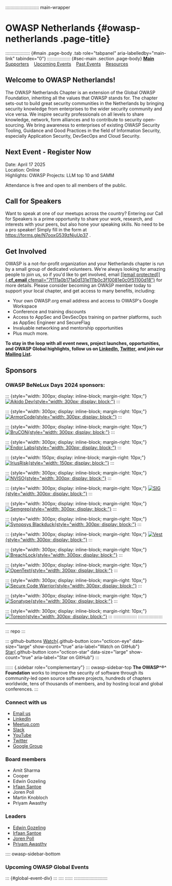 :::::::::::::::::::::::::: main-wrapper
# OWASP Netherlands {#owasp-netherlands .page-title}

::::::::::::::::::: {#main .page-body .tab role="tabpanel" aria-labelledby="main-link" tabindex="0"}
:::::::::::::::::: {#sec-main .section .page-body}
**[Main](index-2.html)**    [Supporters](supporters.html)    [Upcoming
Events](upcomingevents.html)    [Past Events](pastevents.html)   
[Resources](resources.html)

## Welcome to OWASP Netherlands!

The OWASP Netherlands Chapter is an extension of the Global OWASP
Foundation, inheriting all the values that OWASP stands for. The chapter
sets-out to build great security communities in the Netherlands by
bringing security knowledge from enterprises to the wider security
community and vice versa. We inspire security professionals on all
levels to share knowledge, network, form alliances and to contribute to
security open-sourcing. We bring awareness to enterprises of existing
OWASP Security Tooling, Guidance and Good Practices in the field of
Information Security, especially Application Security, DevSecOps and
Cloud Security.

## Next Event - Register Now

Date: April 17 2025\
Location: Online\
Highlights: OWASP Projects: LLM top 10 and SAMM

Attendance is free and open to all members of the public.

## Call for Speakers

Want to speak at one of our meetups across the country? Entering our
Call for Speakers is a prime opportunity to share your work, research,
and interests with your peers, but also hone your speaking skills. No
need to be a pro speaker! Simply fill in the form at
<https://forms.gle/N7ooxG539zNjuUp37> .

## Get Involved

OWASP is a not-for-profit organization and your Netherlands chapter is
run by a small group of dedicated volunteers. We're always looking for
amazing people to join us, so if you'd like to get involved, email
[[\[email protected\]]{.__cf_email__
cfemail="7f111a0b171a0d131e111b0c3f10081e0c0f51100d18"}](../cdn-cgi/l/email-protection.html#28464d5c404d5a4449464c5b054b4049585c4d5a68475f495b5806475a4f)
for more details. Please consider becoming an OWASP member today to
support your local chapter, and get access to many benefits, including:

- Your own OWASP.org email address and access to OWASP's Google
  Workspace
- Conference and training discounts
- Access to AppSec and DevSecOps training on partner platforms, such as
  AppSec Engineer and SecureFlag
- Invaluable networking and mentorship opportunities
- Plus much more.

**To stay in the loop with all event news, project launches,
opportunities, and OWASP Global highlights, follow us on
[LinkedIn](https://www.linkedin.com/groups/1987229/),
[Twitter](https://twitter.com/owasp_nl), and join our [Mailing
List](https://groups.google.com/a/owasp.org/forum/#!forum/netherlands-chapter).**

## Sponsors

### OWASP BeNeLux Days 2024 sponsors:

::: {style="width: 300px; display: inline-block; margin-right: 10px;"}
[![Aikido
Dev](assets/images/sponsors/benelux-2024/aikidodev.svg){style="width: 300px; display: block;"}](https://www.aikido.dev/)
:::

::: {style="width: 300px; display: inline-block; margin-right: 10px;"}
[![ArmorCode](assets/images/sponsors/benelux-2024/armorcode.svg){style="width: 300px; display: block;"}](https://www.armorcode.com/)
:::

::: {style="width: 300px; display: inline-block; margin-right: 10px;"}
[![BruCON](assets/images/sponsors/benelux-2024/brucon.png){style="width: 300px; display: block;"}](https://www.brucon.org/)
:::

::: {style="width: 300px; display: inline-block; margin-right: 10px;"}
[![Endor
Labs](assets/images/sponsors/benelux-2024/endorlabs.png){style="width: 300px; display: block;"}](https://www.endorlabs.com/)
:::

::: {style="width: 150px; display: inline-block; margin-right: 10px;"}
[![IriusRisk](assets/images/sponsors/benelux-2024/iriusrisk.png){style="width: 150px; display: block;"}](https://iriusrisk.com/)
:::

::: {style="width: 300px; display: inline-block; margin-right: 10px;"}
[![NVISO](assets/images/sponsors/benelux-2024/nviso.png){style="width: 300px; display: block;"}](https://www.nviso.eu/)
:::

::: {style="width: 300px; display: inline-block; margin-right: 10px;"}
[![SIG](assets/images/sponsors/benelux-2024/sig2.png){style="width: 300px; display: block;"}](https://www.softwareimprovementgroup.com/)
:::

::: {style="width: 300px; display: inline-block; margin-right: 10px;"}
[![Semgrep
](assets/images/sponsors/benelux-2024/semgrep.png){style="width: 300px; display: block;"}](https://semgrep.dev/)
:::

::: {style="width: 300px; display: inline-block; margin-right: 10px;"}
[![Synopsys
Blackduck](assets/images/sponsors/benelux-2024/synopsys-blackduck.png){style="width: 300px; display: block;"}](https://www.blackduck.com/)
:::

::: {style="width: 300px; display: inline-block; margin-right: 10px;"}
[![Vest](assets/images/sponsors/benelux-2024/vest.png){style="width: 300px; display: block;"}](https://vest.nl/)
:::

::: {style="width: 300px; display: inline-block; margin-right: 10px;"}
[![BreachLock](assets/images/sponsors/benelux-2024/breachlock.png){style="width: 300px; display: block;"}](https://www.breachlock.com/)
:::

::: {style="width: 300px; display: inline-block; margin-right: 10px;"}
[![OpenText](assets/images/sponsors/benelux-2024/opentext.svg){style="width: 300px; display: block;"}](https://opentext.com/)
:::

::: {style="width: 300px; display: inline-block; margin-right: 10px;"}
[![Secure Code
Warrior](assets/images/sponsors/benelux-2024/securecodewarrior.png){style="width: 300px; display: block;"}](https://securecodewarrior.com/)
:::

::: {style="width: 300px; display: inline-block; margin-right: 10px;"}
[![Sonatype](assets/images/sponsors/benelux-2024/sonatype.svg){style="width: 300px; display: block;"}](https://sonatype.com/)
:::

::: {style="width: 300px; display: inline-block; margin-right: 10px;"}
[![Toreon](assets/images/sponsors/benelux-2024/toreon.png){style="width: 300px; display: block;"}](https://toreon.com/)
:::
::::::::::::::::::
:::::::::::::::::::

------------------------------------------------------------------------

::: repo
:::

::: github-buttons
[Watch](https://github.com/owasp/www-chapter-netherlands/subscription){.github-button
icon="octicon-eye" data-size="large" show-count="true"
aria-label="Watch on GitHub"}
[Star](https://github.com/owasp/www-chapter-netherlands){.github-button
icon="octicon-star" data-size="large" show-count="true"
aria-label="Star on GitHub"}
:::

:::::: {.sidebar role="complementary"}
::: owasp-sidebar-top
**The OWASP^®^ Foundation** works to improve the security of software
through its community-led open source software projects, hundreds of
chapters worldwide, tens of thousands of members, and by hosting local
and global conferences.
:::

### Connect with us

- [Email
  us](../cdn-cgi/l/email-protection.html#bdd3d8c9d5d8cfd1dcd3d9cefdd2cadccecd93d2cfda)
- [LinkedIn](https://nl.linkedin.com/company/owasp-netherlands)
- [Meetup.com](https://www.meetup.com/OWASP-Chapter-Netherlands-Meetup/)
- [Slack](https://owasp.slack.com/archives/C071Q8DQA)
- [YouTube](https://www.youtube.com/c/OWASPNetherlands)
- [Twitter](https://twitter.com/owasp_nl)
- [Google
  Group](https://groups.google.com/a/owasp.org/forum/#!forum/netherlands-chapter)

### Board members

- Amit Sharma
- Cooper
- Edwin Gozeling
- [Irfaan Santoe](https://www.linkedin.com/in/irfaansantoe/)
- Joren Poll
- Martin Knobloch
- Priyam Awasthy

### Leaders

- [Edwin
  Gozeling](../cdn-cgi/l/email-protection.html#89ecedfee0e7a7eee6f3ece5e0e7eec9e6fee8faf9a7e6fbee)
- [Irfaan
  Santoe](../cdn-cgi/l/email-protection.html#d1b8a3b7b0b0bfffa2b0bfa5beb491bea6b0a2a1ffbea3b6)
- [Joren
  Poll](../cdn-cgi/l/email-protection.html#86ece9f4e3e8a8f6e9eaeac6e9f1e7f5f6a8e9f4e1)
- [Priyam
  Awasthy](../cdn-cgi/l/email-protection.html#4c3c3e25352d21622d3b2d3f3824350c233b2d3f3c62233e2b)

:::: owasp-sidebar-bottom
### Upcoming OWASP Global Events

::: {#global-event-div}
:::
::::
::::::
::::::::::::::::::::::::::
